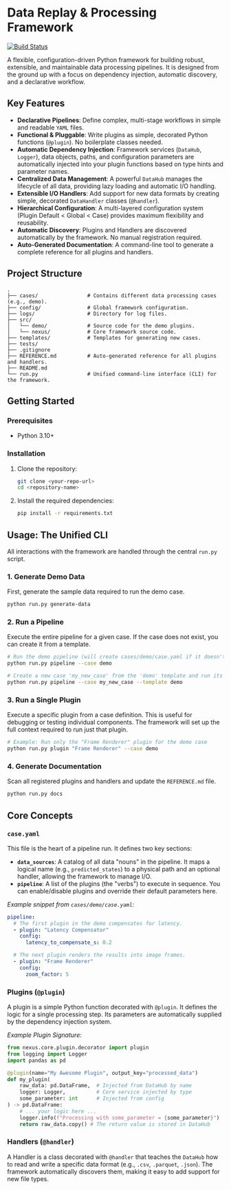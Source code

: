 # Data Replay & Processing Framework

[![Build Status](https://img.shields.io/badge/build-passing-brightgreen)](https://github.com/your-repo/nexus)

A flexible, configuration-driven Python framework for building robust, extensible, and maintainable data processing pipelines. It is designed from the ground up with a focus on dependency injection, automatic discovery, and a declarative workflow.

## Key Features

- **Declarative Pipelines**: Define complex, multi-stage workflows in simple and readable `YAML` files.
- **Functional & Pluggable**: Write plugins as simple, decorated Python functions (`@plugin`). No boilerplate classes needed.
- **Automatic Dependency Injection**: Framework services (`DataHub`, `Logger`), data objects, paths, and configuration parameters are automatically injected into your plugin functions based on type hints and parameter names.
- **Centralized Data Management**: A powerful `DataHub` manages the lifecycle of all data, providing lazy loading and automatic I/O handling.
- **Extensible I/O Handlers**: Add support for new data formats by creating simple, decorated `DataHandler` classes (`@handler`).
- **Hierarchical Configuration**: A multi-layered configuration system (Plugin Default < Global < Case) provides maximum flexibility and reusability.
- **Automatic Discovery**: Plugins and Handlers are discovered automatically by the framework. No manual registration required.
- **Auto-Generated Documentation**: A command-line tool to generate a complete reference for all plugins and handlers.

## Project Structure

```
.
├── cases/                # Contains different data processing cases (e.g., demo).
├── config/               # Global framework configuration.
├── logs/                 # Directory for log files.
├── src/
│   └── demo/             # Source code for the demo plugins.
│   └── nexus/            # Core framework source code.
├── templates/            # Templates for generating new cases.
├── tests/
├── .gitignore
├── REFERENCE.md          # Auto-generated reference for all plugins and handlers.
├── README.md
└── run.py                # Unified command-line interface (CLI) for the framework.
```

## Getting Started

### Prerequisites
- Python 3.10+

### Installation

1. Clone the repository:
   ```bash
   git clone <your-repo-url>
   cd <repository-name>
   ```

2. Install the required dependencies:
   ```bash
   pip install -r requirements.txt
   ```

## Usage: The Unified CLI

All interactions with the framework are handled through the central `run.py` script.

### 1. Generate Demo Data

First, generate the sample data required to run the demo case.

```bash
python run.py generate-data
```

### 2. Run a Pipeline

Execute the entire pipeline for a given case. If the case does not exist, you can create it from a template.

```bash
# Run the demo pipeline (will create cases/demo/case.yaml if it doesn't exist)
python run.py pipeline --case demo

# Create a new case 'my_new_case' from the 'demo' template and run its pipeline
python run.py pipeline --case my_new_case --template demo
```

### 3. Run a Single Plugin

Execute a specific plugin from a case definition. This is useful for debugging or testing individual components. The framework will set up the full context required to run just that plugin.

```bash
# Example: Run only the "Frame Renderer" plugin for the demo case
python run.py plugin "Frame Renderer" --case demo
```

### 4. Generate Documentation

Scan all registered plugins and handlers and update the `REFERENCE.md` file.

```bash
python run.py docs
```

## Core Concepts

### `case.yaml`

This file is the heart of a pipeline run. It defines two key sections:

- **`data_sources`**: A catalog of all data "nouns" in the pipeline. It maps a logical name (e.g., `predicted_states`) to a physical path and an optional handler, allowing the framework to manage I/O.
- **`pipeline`**: A list of the plugins (the "verbs") to execute in sequence. You can enable/disable plugins and override their default parameters here.

*Example snippet from `cases/demo/case.yaml`:*
```yaml
pipeline:
  # The first plugin in the demo compensates for latency.
  - plugin: "Latency Compensator"
    config:
      latency_to_compensate_s: 0.2

  # The next plugin renders the results into image frames.
  - plugin: "Frame Renderer"
    config:
      zoom_factor: 5
```

### Plugins (`@plugin`)

A plugin is a simple Python function decorated with `@plugin`. It defines the logic for a single processing step. Its parameters are automatically supplied by the dependency injection system.

*Example Plugin Signature:*
```python
from nexus.core.plugin.decorator import plugin
from logging import Logger
import pandas as pd

@plugin(name="My Awesome Plugin", output_key="processed_data")
def my_plugin(
    raw_data: pd.DataFrame,  # Injected from DataHub by name
    logger: Logger,          # Core service injected by type
    some_parameter: int      # Injected from config
) -> pd.DataFrame:
    # ... your logic here ...
    logger.info(f"Processing with some_parameter = {some_parameter}")
    return raw_data.copy() # The return value is stored in DataHub
```

### Handlers (`@handler`)

A Handler is a class decorated with `@handler` that teaches the `DataHub` how to read and write a specific data format (e.g., `.csv`, `.parquet`, `.json`). The framework automatically discovers them, making it easy to add support for new file types.